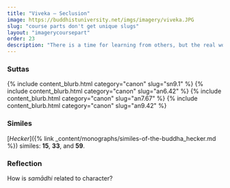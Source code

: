 ```yaml
---
title: "Viveka — Seclusion"
image: https://buddhistuniversity.net/imgs/imagery/viveka.JPG
slug: "course parts don't get unique slugs"
layout: "imagerycoursepart"
order: 23
description: "There is a time for learning from others, but the real work of englightenment happens privately. But even privacy is an inferior form of seclusion compared with inner seclusion from the senses."
---
```


### Suttas
<p>
{% include content_blurb.html category="canon" slug="sn9.1" %}
{% include content_blurb.html category="canon" slug="an6.42" %}
{% include content_blurb.html category="canon" slug="an7.67" %}
{% include content_blurb.html category="canon" slug="an9.42" %}
</p>

### Similes

[_Hecker_]({% link _content/monographs/similes-of-the-buddha_hecker.md %}) similes: **15**, **33**, and **59**.

### Reflection

How is <i>samādhi</i> related to character?


